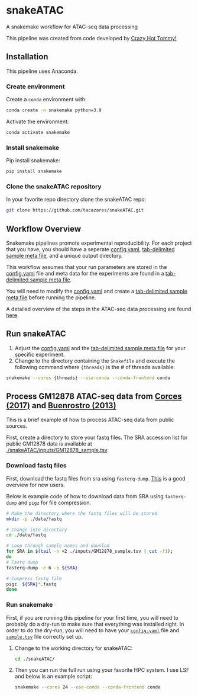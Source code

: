 # snakeATAC

A snakemake workflow for ATAC-seq data processing

This pipeline was created from code developed by [Crazy Hot Tommy!](https://github.com/crazyhottommy?tab=repositories)

## Installation

This pipeline uses Anaconda.

### Create environment

Create a `conda` environment with:

```bash
conda create -n snakemake python=3.9
```

Activate the environment:

```bash
conda activate snakemake
```

### Install snakemake

Pip install snakemake:

```bash
pip install snakemake
```

### Clone the snakeATAC repository

In your favorite repo directory clone the snakeATAC repo:

```bash
git clone https://github.com/tacazares/snakeATAC.git
```

## Workflow Overview

Snakemake pipelines promote experimental reproducibility. For each project that you have, you should have a seperate [config.yaml](docs/config_yaml.md), [tab-delimited sample meta file](docs/meta_file.md), and a unique output directory.

This workflow assumes that your run parameters are stored in the [config.yaml](docs/config_yaml.md) file and meta data for the experiments are found in a [tab-delimited sample meta file](docs/meta_file.md).

You will need to modify the [config.yaml](docs/config_yaml.md) and create a [tab-delimited sample meta file](docs/meta_file.md) before running the pipeline.

A detailed overview of the steps in the ATAC-seq data processing are found [here](docs/ATAC_processing.md).

## Run snakeATAC

1) Adjust the [config.yaml](docs/config_yaml.md) and the [tab-delimited sample meta file](docs/meta_file.md) for your specific experiment.
2) Change to the directory containing the `Snakefile` and execute the following command where `{threads}` is the # of threads available:

```bash
snakemake --cores {threads} --use-conda --conda-frontend conda
```

## Process GM12878 ATAC-seq data from [Corces (2017)](https://www.nature.com/articles/nmeth.4396) and [Buenrostro (2013)](https://www.nature.com/articles/nmeth.2688)

This is a brief example of how to process ATAC-seq data from public sources. 

First, create a directory to store your fastq files. The SRA accession list for public GM12878 data is available at [./snakeATAC/inputs/GM12878_sample.tsv](./inputs/GM12878_sample.tsv).

### Download fastq files

First, download the fastq files from sra using `fasterq-dump`. [This](https://rnnh.github.io/bioinfo-notebook/docs/fasterq-dump.html) is a good overview for new users.

Below is example code of how to download data from SRA using `fasterq-dump` and `pigz` for file compression.

```bash
# Make the directory where the fastq files will be stored
mkdir -p ./data/fastq

# Change into directory
cd ./data/fastq

# Loop through sample names and downlad
for SRA in $(tail -n +2 ./inputs/GM12878_sample.tsv | cut -f1);
do
# Fastq dump
fasterq-dump -e 6 -p ${SRA}

# Compress fastq file
pigz  ${SRA}*.fastq
done
```

### Run snakemake

First, if you are running this pipeline for your first time, you will need to probably do a dry-run to make sure that everything was installed right. In order to do the dry-run, you will need to have your [`config.yaml`](docs/config_yaml.md) file and [`sample.tsv`](docs/meta_file.md) file correctly set up.

1) Change to the working directory for snakeATAC:

   ```bash
   cd ./snakeATAC/
   ```

2) Then you can run the full run using your favorite HPC system. I use LSF and below is an example script:

   ```bash
   snakemake --cores 24 --use-conda --conda-frontend conda
   ```
